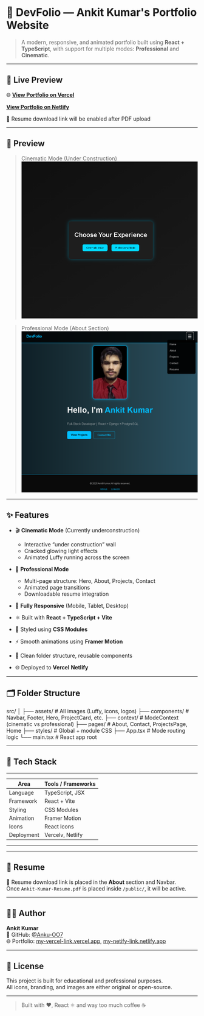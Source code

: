 # 🧠 DevFolio — Ankit Kumar's Portfolio Website

> A modern, responsive, and animated portfolio built using **React + TypeScript**, with support for multiple modes: **Professional** and **Cinematic**.

---

## 🚀 Live Preview

🌐 **[View Portfolio on Vercel](https://devfolio-fawn-seven.vercel.app/)**  

**[View  Portfolio on Netlify](https://devfolio-ankit.netlify.app/)**

📁 Resume download link will be enabled after PDF upload

---

## 📸 Preview

> Cinematic Mode (Under Construction)  
![Cinematic Mode Preview](../public/preview-image1.png)

> Professional Mode (About Section)  
![Professional Mode Preview](../public/preview-image2.png)

---

## ✨ Features

- 🎬 **Cinematic Mode**  (Currently underconstruction)
  - Interactive “under construction” wall  
  - Cracked glowing light effects  
  - Animated Luffy running across the screen  

- 💼 **Professional Mode**  
  - Multi-page structure: Hero, About, Projects, Contact  
  - Animated page transitions  
  - Downloadable resume integration  

- 📱 **Fully Responsive** (Mobile, Tablet, Desktop)  
- ⚛️ Built with **React + TypeScript + Vite**  
- 🎨 Styled using **CSS Modules**  
- ⚡ Smooth animations using **Framer Motion**  
- 🧩 Clean folder structure, reusable components  
- 🌐 Deployed to **Vercel** **Netlify**

---

## 🗂️ Folder Structure

src/
│
├── assets/ # All images (Luffy, icons, logos)
├── components/ # Navbar, Footer, Hero, ProjectCard, etc.
├── context/ # ModeContext (cinematic vs professional)
├── pages/ # About, Contact, ProjectsPage, Home
├── styles/ # Global + module CSS
├── App.tsx # Mode routing logic
└── main.tsx # React app root


---

## 🔧 Tech Stack

-----------------------------------------------------------
| Area         | Tools / Frameworks                       |
|--------------|------------------------------------------|
| Language     | TypeScript, JSX                          |
| Framework    | React + Vite                             |
| Styling      | CSS Modules                              |
| Animation    | Framer Motion                            |
| Icons        | React Icons                              |
| Deployment   | Vercelv, Netlify                         |
-----------------------------------------------------------

---

## 📄 Resume

📎 Resume download link is placed in the **About** section and Navbar.  
Once `Ankit-Kumar-Resume.pdf` is placed inside `/public/`, it will be active.

---

## 🙋‍♂️ Author

**Ankit Kumar**  
💼 GitHub: [@Anku-OO7](https://github.com/Anku-OO7)  
🌐 Portfolio: [my-vercel-link.vercel.app](https://devfolio-fawn-seven.vercel.app/), [my-netify-link.netlify.app](https://devfolio-ankit.netlify.app/)

---

## 📝 License

This project is built for educational and professional purposes.  
All icons, branding, and images are either original or open-source.

---

> Built with ❤️, React ⚛️ and way too much coffee ☕  
